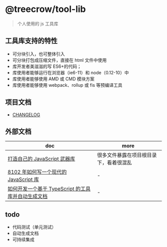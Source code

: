 # @treecrow/tool-lib

> 个人使用的 js 工具库

## 工具库支持的特性

- 可分块引入，也可整体引入
- 可分块打包成压缩文件，直接在 html 文件中使用
- 库开发者美滋滋的写 ES6+的代码；
- 库使用者能够运行在浏览器（ie6-11）和 node（0.12-10）中
- 库使用者能够使用 AMD 或 CMD 模块方案
- 库使用者能够使用 webpack、rollup 或 fis 等预编译工具

## 项目文档

- [CHANGELOG](./docs/CHANGELOG.md)

## 外部文档

| doc                                                                                         | more                                   |
| ------------------------------------------------------------------------------------------- | -------------------------------------- |
| [打造自己的 JavaScript 武器库](https://zhuanlan.zhihu.com/p/31229740)                       | 很多文件暴露在项目根目录下，看着很混乱 |
| [8102 年如何写一个现代的 JavaScript 库](https://zhuanlan.zhihu.com/p/46332833)              | -                                      |
| [如何开发一个基于 TypeScript 的工具库并自动生成文档](https://zhuanlan.zhihu.com/p/72352437) | -                                      |

## todo

- 代码测试（单元测试）
- 自动生成文档
- 可持续集成
